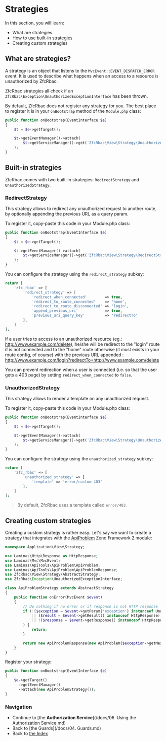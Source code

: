 # Strategies

In this section, you will learn:

* What are strategies
* How to use built-in strategies
* Creating custom strategies

## What are strategies?

A strategy is an object that listens to the `MvcEvent::EVENT_DISPATCH_ERROR` event. It is used to describe what
happens when an access to a resource is unauthorized by ZfcRbac.

ZfcRbac strategies all check if an `ZfcRbac\Exception\UnauthorizedExceptionInterface` has been thrown.

By default, ZfcRbac does not register any strategy for you. The best place to register it is in your `onBootstrap`
method of the `Module.php` class:

```php
public function onBootstrap(EventInterface $e)
{
    $t = $e->getTarget();

    $t->getEventManager()->attach(
        $t->getServiceManager()->get('ZfcRbac\View\Strategy\UnauthorizedStrategy')
    );
}
```

## Built-in strategies

ZfcRbac comes with two built-in strategies: `RedirectStrategy` and `UnauthorizedStrategy`.

### RedirectStrategy

This strategy allows to redirect any unauthorized request to another route, by optionally appending the previous
URL as a query param.

To register it, copy-paste this code in your Module.php class:

```php
public function onBootstrap(EventInterface $e)
{
    $t = $e->getTarget();

    $t->getEventManager()->attach(
        $t->getServiceManager()->get('ZfcRbac\View\Strategy\RedirectStrategy')
    );
}
```

You can configure the strategy using the `redirect_strategy` subkey:

```php
return [
    'zfc_rbac' => [
        'redirect_strategy' => [
            'redirect_when_connected'        => true,
            'redirect_to_route_connected'    => 'home',
            'redirect_to_route_disconnected' => 'login',
            'append_previous_uri'            => true,
            'previous_uri_query_key'         => 'redirectTo'
        ],
    ]
];
```

If a user tries to access to an unauthorized resource (eg.: http://www.example.com/delete), he/she will be
redirect to the "login" route if is not connected and to the "home" route otherwise (it must exists in your route config,
of course) with the previous URL appended : http://www.example.com/login?redirectTo=http://www.example.com/delete

You can prevent redirection when a user is connected (i.e. so that the user gets a 403 page) by setting `redirect_when_connected` to `false`.

### UnauthorizedStrategy

This strategy allows to render a template on any unauthorized request.

To register it, copy-paste this code in your Module.php class:

```php
public function onBootstrap(EventInterface $e)
{
    $t = $e->getTarget();

    $t->getEventManager()->attach(
        $t->getServiceManager()->get('ZfcRbac\View\Strategy\UnauthorizedStrategy')
    );
}
```

You can configure the strategy using the `unauthorized_strategy` subkey:

```php
return [
    'zfc_rbac' => [
        'unauthorized_strategy' => [
            'template' => 'error/custom-403'
        ],
    ]
];
```

> By default, ZfcRbac uses a template called `error/403`.

## Creating custom strategies

Creating a custom strategy is rather easy. Let's say we want to create a strategy that integrates with
the [ApiProblem](https://github.com/laminas-api-tools/api-tools-api-problem) Zend Framework 2 module:

```php
namespace Application\View\Strategy;

use Laminas\Http\Response as HttpResponse;
use Laminas\Mvc\MvcEvent;
use Laminas\ApiTools\ApiProblem\ApiProblem;
use Laminas\ApiTools\ApiProblem\ApiProblemResponse;
use ZfcRbac\View\Strategy\AbstractStrategy;
use ZfcRbac\Exception\UnauthorizedExceptionInterface;

class ApiProblemStrategy extends AbstractStrategy
{
    public function onError(MvcEvent $event)
    {
        // Do nothing if no error or if response is not HTTP response
        if (!($exception = $event->getParam('exception') instanceof UnauthorizedExceptionInterface)
            || ($result = $event->getResult() instanceof HttpResponse)
            || !($response = $event->getResponse() instanceof HttpResponse)
        ) {
            return;
        }

        return new ApiProblemResponse(new ApiProblem($exception->getMessage()));
    }
}
```

Register your strategy:

```php
public function onBootstrap(EventInterface $e)
{
    $e->getTarget()
      ->getEventManager()
      ->attach(new ApiProblemStrategy());
}
```

### Navigation

* Continue to [the **Authorization Service**](/docs/06. Using the Authorization Service.md)
* Back to [the Guards](/docs/04. Guards.md)
* Back to [the Index](/docs/README.md)
